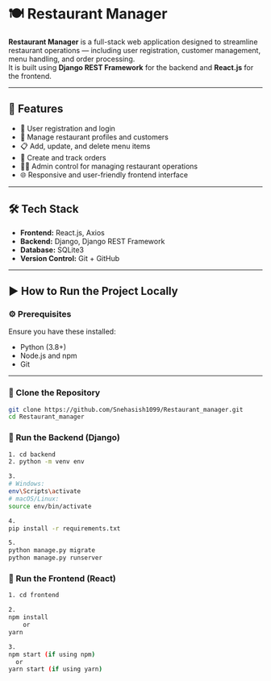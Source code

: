 # 🍽️ Restaurant Manager

**Restaurant Manager** is a full-stack web application designed to streamline restaurant operations — including user registration, customer management, menu handling, and order processing.  
It is built using **Django REST Framework** for the backend and **React.js** for the frontend.

---

## 🚀 Features

- 👥 User registration and login
- 🧾 Manage restaurant profiles and customers
- 📋 Add, update, and delete menu items
- 🛒 Create and track orders
- 🧑‍💻 Admin control for managing restaurant operations
- 🌐 Responsive and user-friendly frontend interface

---

## 🛠 Tech Stack

- **Frontend:** React.js, Axios
- **Backend:** Django, Django REST Framework
- **Database:** SQLite3
- **Version Control:** Git + GitHub

---

## ▶️ How to Run the Project Locally

### ⚙️ Prerequisites

Ensure you have these installed:

- Python (3.8+)
- Node.js and npm
- Git

---

### 🔹 Clone the Repository

```bash
git clone https://github.com/Snehasish1099/Restaurant_manager.git
cd Restaurant_manager
```

### 🔹 Run the Backend (Django)

```bash
1. cd backend
2. python -m venv env

3.
# Windows:
env\Scripts\activate
# macOS/Linux:
source env/bin/activate

4.
pip install -r requirements.txt

5.
python manage.py migrate
python manage.py runserver
```

### 🔹 Run the Frontend (React)

```bash
1. cd frontend

2.
npm install
    or
yarn

3.
npm start (if using npm)
  or
yarn start (if using yarn)
```
